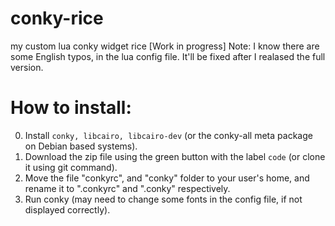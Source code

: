 # conky-rice
my custom lua conky widget rice [Work in progress]
Note: I know there are some English typos, in the lua config file. It'll be fixed after I realased the full version.

# How to install:
  0. Install `conky, libcairo, libcairo-dev` (or the conky-all meta package on Debian based systems).
  1. Download the zip file using the green button with the label `code` (or clone it using git command).
  2. Move the file "conkyrc", and "conky" folder to your user's home, and rename it to ".conkyrc" and ".conky" respectively.
  3. Run conky (may need to change some fonts in the config file, if not displayed correctly).
